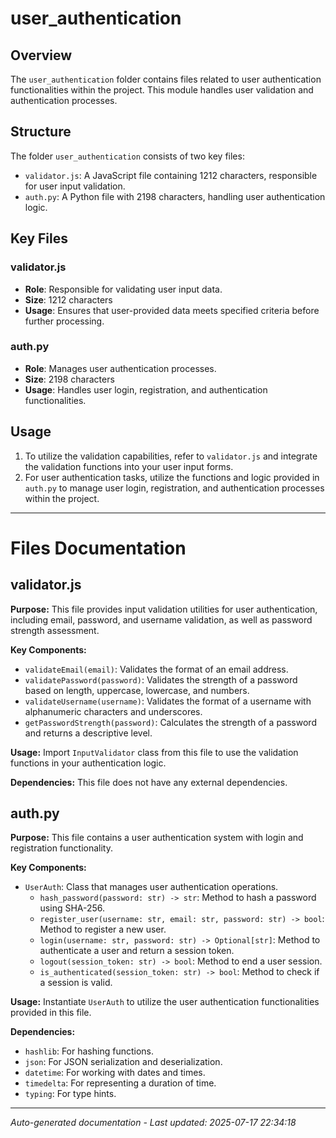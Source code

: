 # user_authentication

## Overview
The `user_authentication` folder contains files related to user authentication functionalities within the project. This module handles user validation and authentication processes.

## Structure
The folder `user_authentication` consists of two key files:
- `validator.js`: A JavaScript file containing 1212 characters, responsible for user input validation.
- `auth.py`: A Python file with 2198 characters, handling user authentication logic.

## Key Files
### validator.js
- **Role**: Responsible for validating user input data.
- **Size**: 1212 characters
- **Usage**: Ensures that user-provided data meets specified criteria before further processing.

### auth.py
- **Role**: Manages user authentication processes.
- **Size**: 2198 characters
- **Usage**: Handles user login, registration, and authentication functionalities.

## Usage
1. To utilize the validation capabilities, refer to `validator.js` and integrate the validation functions into your user input forms.
2. For user authentication tasks, utilize the functions and logic provided in `auth.py` to manage user login, registration, and authentication processes within the project.

---

# Files Documentation

## validator.js

**Purpose:** This file provides input validation utilities for user authentication, including email, password, and username validation, as well as password strength assessment.

**Key Components:**
- `validateEmail(email)`: Validates the format of an email address.
- `validatePassword(password)`: Validates the strength of a password based on length, uppercase, lowercase, and numbers.
- `validateUsername(username)`: Validates the format of a username with alphanumeric characters and underscores.
- `getPasswordStrength(password)`: Calculates the strength of a password and returns a descriptive level.

**Usage:** Import `InputValidator` class from this file to use the validation functions in your authentication logic.

**Dependencies:** This file does not have any external dependencies.

## auth.py

**Purpose:** This file contains a user authentication system with login and registration functionality.

**Key Components:**
- `UserAuth`: Class that manages user authentication operations.
  - `hash_password(password: str) -> str`: Method to hash a password using SHA-256.
  - `register_user(username: str, email: str, password: str) -> bool`: Method to register a new user.
  - `login(username: str, password: str) -> Optional[str]`: Method to authenticate a user and return a session token.
  - `logout(session_token: str) -> bool`: Method to end a user session.
  - `is_authenticated(session_token: str) -> bool`: Method to check if a session is valid.

**Usage:** Instantiate `UserAuth` to utilize the user authentication functionalities provided in this file.

**Dependencies:** 
- `hashlib`: For hashing functions.
- `json`: For JSON serialization and deserialization.
- `datetime`: For working with dates and times.
- `timedelta`: For representing a duration of time.
- `typing`: For type hints.

---
*Auto-generated documentation - Last updated: 2025-07-17 22:34:18*
